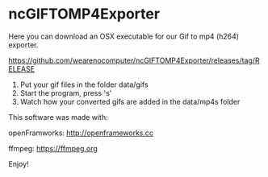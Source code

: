 # ncGIFTOMP4Exporter

Here you can download an OSX executable for our Gif to mp4 (h264) exporter.

https://github.com/wearenocomputer/ncGIFTOMP4Exporter/releases/tag/RELEASE

1. Put your gif files in the folder data/gifs
2. Start the program, press 's'
3. Watch how your converted gifs are added in the data/mp4s folder

This software was made with:

openFramworks: http://openframeworks.cc

ffmpeg: https://ffmpeg.org

Enjoy!
